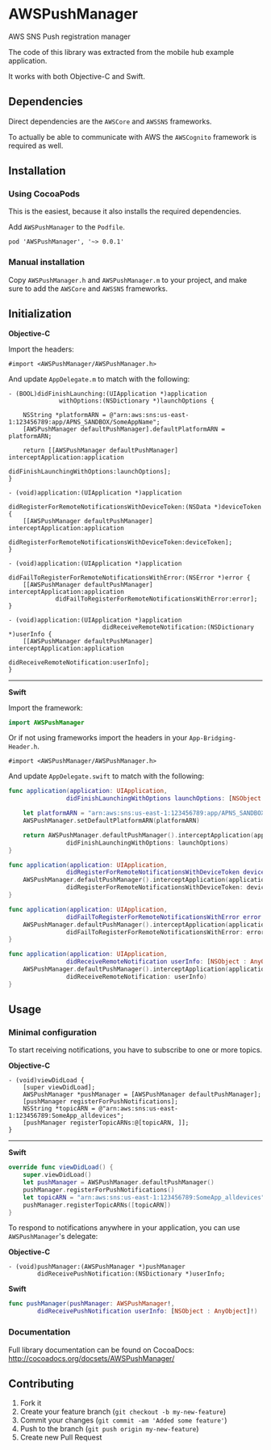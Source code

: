 # AWSPushManager

AWS SNS Push registration manager

The code of this library was extracted from the mobile hub example application.

It works with both Objective-C and Swift.

## Dependencies

Direct dependencies are the `AWSCore` and `AWSSNS` frameworks.

To actually be able to communicate with AWS the `AWSCognito` framework is required as well.

## Installation

### Using CocoaPods

This is the easiest, because it also installs the required dependencies.

Add `AWSPushManager` to the `Podfile`.

```
pod 'AWSPushManager', '~> 0.0.1'
```

### Manual installation

Copy `AWSPushManager.h` and `AWSPushManager.m` to your project, and make sure to add the `AWSCore` and `AWSSNS` frameworks.

## Initialization

**Objective-C**

Import the headers:

```objc
#import <AWSPushManager/AWSPushManager.h>
```

And update `AppDelegate.m` to match with the following:

```objc
- (BOOL)didFinishLaunching:(UIApplication *)application
              withOptions:(NSDictionary *)launchOptions {

    NSString *platformARN = @"arn:aws:sns:us-east-1:123456789:app/APNS_SANDBOX/SomeAppName";
    [AWSPushManager defaultPushManager].defaultPlatformARN = platformARN;

    return [[AWSPushManager defaultPushManager] interceptApplication:application
                                       didFinishLaunchingWithOptions:launchOptions];
}

- (void)application:(UIApplication *)application
                          didRegisterForRemoteNotificationsWithDeviceToken:(NSData *)deviceToken {
    [[AWSPushManager defaultPushManager] interceptApplication:application
             didRegisterForRemoteNotificationsWithDeviceToken:deviceToken];
}

- (void)application:(UIApplication *)application
                          didFailToRegisterForRemoteNotificationsWithError:(NSError *)error {
    [[AWSPushManager defaultPushManager] interceptApplication:application
             didFailToRegisterForRemoteNotificationsWithError:error];
}

- (void)application:(UIApplication *)application
                          didReceiveRemoteNotification:(NSDictionary *)userInfo {
    [[AWSPushManager defaultPushManager] interceptApplication:application
                                 didReceiveRemoteNotification:userInfo];
}
```

-----

**Swift**

Import the framework:

```swift
import AWSPushManager
```

Or if not using frameworks import the headers in your `App-Bridging-Header.h`.

```objc
#import <AWSPushManager/AWSPushManager.h>
```

And update `AppDelegate.swift` to match with the following:

```swift
func application(application: UIApplication,
                didFinishLaunchingWithOptions launchOptions: [NSObject: AnyObject]?) -> Bool {

    let platformARN = "arn:aws:sns:us-east-1:123456789:app/APNS_SANDBOX/SomeAppName"
    AWSPushManager.setDefaultPlatformARN(platformARN)

    return AWSPushManager.defaultPushManager().interceptApplication(application,
                didFinishLaunchingWithOptions: launchOptions)
}

func application(application: UIApplication,
                didRegisterForRemoteNotificationsWithDeviceToken deviceToken: NSData) {
    AWSPushManager.defaultPushManager().interceptApplication(application,
                didRegisterForRemoteNotificationsWithDeviceToken: deviceToken)
}

func application(application: UIApplication,
                didFailToRegisterForRemoteNotificationsWithError error: NSError) {
    AWSPushManager.defaultPushManager().interceptApplication(application,
                didFailToRegisterForRemoteNotificationsWithError: error)
}

func application(application: UIApplication,
                didReceiveRemoteNotification userInfo: [NSObject : AnyObject]) {
    AWSPushManager.defaultPushManager().interceptApplication(application,
                didReceiveRemoteNotification: userInfo)
}

```

## Usage

### Minimal configuration

To start receiving notifications, you have to subscribe to one or more topics.

**Objective-C**

```objc
- (void)viewDidLoad {
    [super viewDidLoad];
    AWSPushManager *pushManager = [AWSPushManager defaultPushManager];
    [pushManager registerForPushNotifications];
    NSString *topicARN = @"arn:aws:sns:us-east-1:123456789:SomeApp_alldevices";
    [pushManager registerTopicARNs:@[topicARN, ]];
}
```

----

**Swift**

```swift
override func viewDidLoad() {
    super.viewDidLoad()
    let pushManager = AWSPushManager.defaultPushManager()
    pushManager.registerForPushNotifications()
    let topicARN = "arn:aws:sns:us-east-1:123456789:SomeApp_alldevices"
    pushManager.registerTopicARNs([topicARN])
}
```


To respond to notifications anywhere in your application, you can use `AWSPushManager`'s delegate:

**Objective-C**

```objc
- (void)pushManager:(AWSPushManager *)pushManager
        didReceivePushNotification:(NSDictionary *)userInfo;
```

**Swift**

```swift
func pushManager(pushManager: AWSPushManager!,
        didReceivePushNotification userInfo: [NSObject : AnyObject]!)
```

### Documentation

Full library documentation can be found on CocoaDocs: http://cocoadocs.org/docsets/AWSPushManager/

## Contributing

1. Fork it
2. Create your feature branch (`git checkout -b my-new-feature`)
3. Commit your changes (`git commit -am 'Added some feature'`)
4. Push to the branch (`git push origin my-new-feature`)
5. Create new Pull Request

